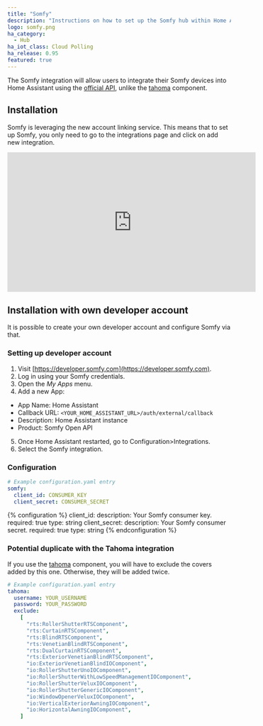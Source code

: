 ```yaml
---
title: "Somfy"
description: "Instructions on how to set up the Somfy hub within Home Assistant."
logo: somfy.png
ha_category:
  - Hub
ha_iot_class: Cloud Polling
ha_release: 0.95
featured: true
---
```


The Somfy integration will allow users to integrate their Somfy devices into Home Assistant using the [official API](https://developer.somfy.com/somfy-open-api/apis), unlike the [tahoma](/integrations/tahoma/) component.

## Installation

Somfy is leveraging the new account linking service. This means that to set up Somfy, you only need to go to the integrations page and click on add new integration.

<div class='videoWrapper'>
<iframe width="560" height="315" src="https://www.youtube.com/embed/y0SECWUVR-M" frameborder="0" allowfullscreen></iframe>
</div>

## Installation with own developer account

It is possible to create your own developer account and configure Somfy via that.

### Setting up developer account

1. Visit [https://developer.somfy.com](https://developer.somfy.com).
2. Log in using your Somfy credentials.
3. Open the _My Apps_ menu.
4. Add a new App:

- App Name: Home Assistant
- Callback URL: `<YOUR_HOME_ASSISTANT_URL>/auth/external/callback`
- Description: Home Assistant instance
- Product: Somfy Open API

5. Once Home Assistant restarted, go to Configuration>Integrations.
6. Select the Somfy integration.

### Configuration

```yaml
# Example configuration.yaml entry
somfy:
  client_id: CONSUMER_KEY
  client_secret: CONSUMER_SECRET
```

{% configuration %}
client_id:
  description: Your Somfy consumer key.
  required: true
  type: string
client_secret:
  description: Your Somfy consumer secret.
  required: true
  type: string
{% endconfiguration %}

### Potential duplicate with the Tahoma integration

If you use the [tahoma](/integrations/tahoma) component, you will have to exclude the covers added by this one. Otherwise, they will be added twice.

```yaml
# Example configuration.yaml entry
tahoma:
  username: YOUR_USERNAME
  password: YOUR_PASSWORD
  exclude:
    [
      "rts:RollerShutterRTSComponent",
      "rts:CurtainRTSComponent",
      "rts:BlindRTSComponent",
      "rts:VenetianBlindRTSComponent",
      "rts:DualCurtainRTSComponent",
      "rts:ExteriorVenetianBlindRTSComponent",
      "io:ExteriorVenetianBlindIOComponent",
      "io:RollerShutterUnoIOComponent",
      "io:RollerShutterWithLowSpeedManagementIOComponent",
      "io:RollerShutterVeluxIOComponent",
      "io:RollerShutterGenericIOComponent",
      "io:WindowOpenerVeluxIOComponent",
      "io:VerticalExteriorAwningIOComponent",
      "io:HorizontalAwningIOComponent",
    ]
```

